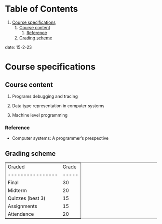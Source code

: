 
# Table of Contents

1.  [Course specifications](#org409a84b)
    1.  [Course content](#orgc6d132f)
        1.  [Reference](#org3b8b226)
    2.  [Grading scheme](#org17ba86f)

date: 15-2-23


<a id="org409a84b"></a>

# Course specifications


<a id="orgc6d132f"></a>

## Course content

1.  Programs debugging and tracing

2.  Data type representation in computer systems

3.  Machine level programming


<a id="org3b8b226"></a>

### Reference

-   Computer systems: A programmer&rsquo;s prespective


<a id="org17ba86f"></a>

## Grading scheme

<table border="2" cellspacing="0" cellpadding="6" rules="groups" frame="hsides">


<colgroup>
<col  class="org-left" />

<col  class="org-right" />
</colgroup>
<tbody>
<tr>
<td class="org-left">Graded</td>
<td class="org-right">Grade</td>
</tr>


<tr>
<td class="org-left">----------------</td>
<td class="org-right">-----</td>
</tr>


<tr>
<td class="org-left">Final</td>
<td class="org-right">30</td>
</tr>


<tr>
<td class="org-left">Midterm</td>
<td class="org-right">20</td>
</tr>


<tr>
<td class="org-left">Quizzes (best 3)</td>
<td class="org-right">15</td>
</tr>


<tr>
<td class="org-left">Assignments</td>
<td class="org-right">15</td>
</tr>


<tr>
<td class="org-left">Attendance</td>
<td class="org-right">20</td>
</tr>
</tbody>
</table>

